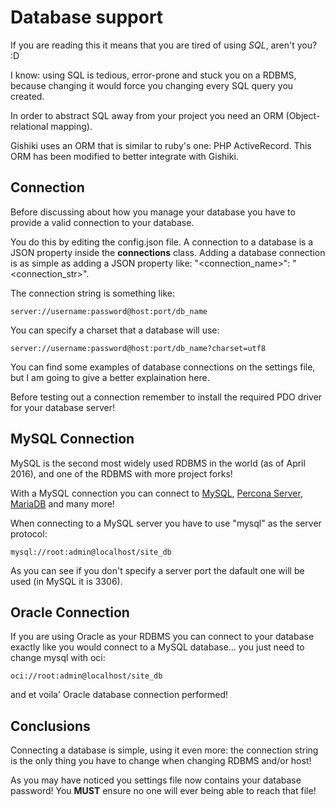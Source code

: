 # Database support
If you are reading this it means that you are tired of using *SQL*, aren't you? :D

I know: using SQL is tedious, error-prone and stuck you on a RDBMS, because changing it would force you 
changing every SQL query you created.

In order to abstract SQL away from your project you need an ORM (Object-relational mapping).

Gishiki uses an ORM that is similar to ruby's one: PHP ActiveRecord. This ORM has been modified to better integrate 
with Gishiki.


## Connection
Before discussing about how you manage your database you have to provide a valid connection to your database.

You do this by editing the config.json file. A connection to a database is a JSON property inside the __connections__
class. Adding a database connection is as simple as adding a JSON property like: "&lt;connection_name&gt;": "&lt;connection_str&gt;".

The connection string is something like:
```
server://username:password@host:port/db_name
```

You can specify a charset that a database will use:
```
server://username:password@host:port/db_name?charset=utf8
```

You can find some examples of database connections on the settings file, but I am going to give a better explaination here.

Before testing out a connection remember to install the required PDO driver for your database server!


## MySQL Connection
MySQL is the second most widely used RDBMS in the world (as of April 2016), and one of the RDBMS with more project forks!

With a MySQL connection you can connect to [MySQL](http://www.oracle.com/us/products/mysql/overview/index.html), [Percona Server](https://www.percona.com/software/mysql-database/percona-server), [MariaDB](https://mariadb.org/) and many more!

When connecting to a MySQL server you have to use "mysql" as the server protocol:

```
mysql://root:admin@localhost/site_db
```

As you can see if you don't specify a server port the dafault one will be used (in MySQL it is 3306).


## Oracle Connection
If you are using Oracle as your RDBMS you can connect to your database exactly like you would connect to a MySQL database...
you just need to change mysql with oci:

```
oci://root:admin@localhost/site_db
```

and et voila' Oracle database connection performed!


## Conclusions
Connecting a database is simple, using it even more: the connection string is the only thing you have to change when changing RDBMS and/or host!

As you may have noticed you settings file now contains your database password! You __MUST__ ensure no one will ever being
able to reach that file!